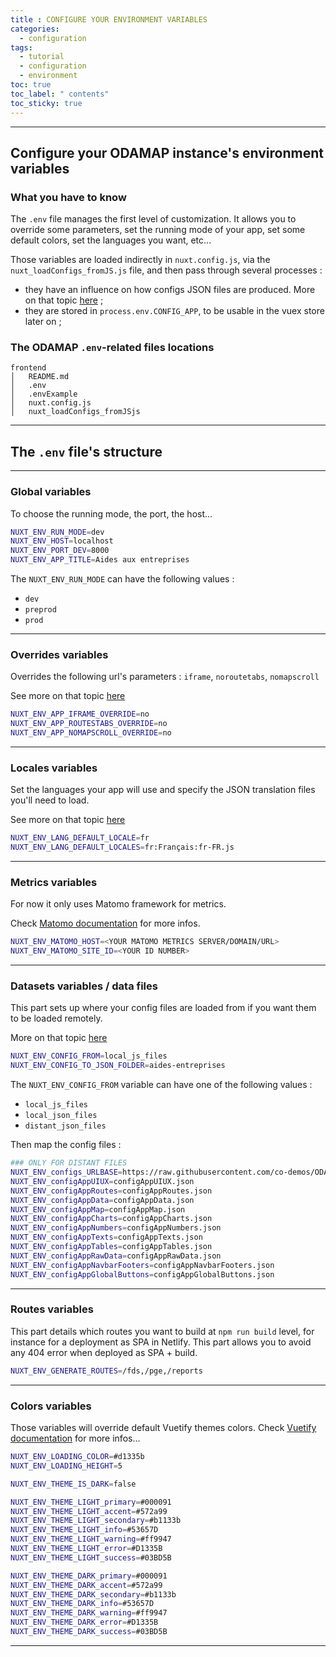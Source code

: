 ```yaml
---
title : CONFIGURE YOUR ENVIRONMENT VARIABLES
categories:
  - configuration
tags:
  - tutorial
  - configuration
  - environment
toc: true
toc_label: " contents"
toc_sticky: true
---
```



--------

## Configure your ODAMAP instance's environment variables
 

### What you have to know

The `.env` file manages the first level of customization. It allows you to override some parameters, set the running mode of your app, set some default colors, set the languages you want, etc...

Those variables are loaded indirectly in `nuxt.config.js`, via the `nuxt_loadConfigs_fromJS.js` file, and then pass through several processes : 

- they have an influence on how configs JSON files are produced. More on that topic [here]({{site.baseurl}}/configuration/config-configs) ;
- they are stored in `process.env.CONFIG_APP`, to be usable in the vuex store later on ;


### The ODAMAP `.env`-related  files locations

```shell
frontend
│   README.md
│   .env
│   .envExample
│   nuxt.config.js
│   nuxt_loadConfigs_fromJSjs

```

---------

## The `.env` file's structure

---
### Global variables

To choose the running mode, the port, the host... 

```bash
NUXT_ENV_RUN_MODE=dev
NUXT_ENV_HOST=localhost
NUXT_ENV_PORT_DEV=8000
NUXT_ENV_APP_TITLE=Aides aux entreprises
```

The `NUXT_ENV_RUN_MODE` can have the following values :

- `dev`
- `preprod`
- `prod`

---
### Overrides variables

Overrides the following url's parameters : `iframe`, `noroutetabs`, `nomapscroll`

See more on that topic [here]({{site.baseurl}}/configuration/config-url-params)

```bash
NUXT_ENV_APP_IFRAME_OVERRIDE=no
NUXT_ENV_APP_ROUTESTABS_OVERRIDE=no
NUXT_ENV_APP_NOMAPSCROLL_OVERRIDE=no
```

---
### Locales variables

Set the languages your app will use and specify the JSON translation files you'll need to load.

See more on that topic [here]({{site.baseurl}}/configuration/config-locales)

```bash
NUXT_ENV_LANG_DEFAULT_LOCALE=fr
NUXT_ENV_LANG_DEFAULT_LOCALES=fr:Français:fr-FR.js
```

---
### Metrics variables

For now it only uses Matomo framework for metrics.

Check [Matomo documentation](https://matomo.org/) for more infos.

```bash
NUXT_ENV_MATOMO_HOST=<YOUR MATOMO METRICS SERVER/DOMAIN/URL>
NUXT_ENV_MATOMO_SITE_ID=<YOUR ID NUMBER>
```

---
### Datasets variables / data files

This part sets up where your config files are loaded from if you want them to be loaded remotely.

More on that topic [here]({{site.baseurl}}/configuration/config-configs)

```bash
NUXT_ENV_CONFIG_FROM=local_js_files
NUXT_ENV_CONFIG_TO_JSON_FOLDER=aides-entreprises
```

The `NUXT_ENV_CONFIG_FROM` variable can have one of the following values :

- `local_js_files`
- `local_json_files`
- `distant_json_files`

Then map the config files : 

```bash
### ONLY FOR DISTANT FILES
NUXT_ENV_configs_URLBASE=https://raw.githubusercontent.com/co-demos/ODAMPA-configs/master/AIDES-ENTREPRISES/configs/json/
NUXT_ENV_configAppUIUX=configAppUIUX.json
NUXT_ENV_configAppRoutes=configAppRoutes.json
NUXT_ENV_configAppData=configAppData.json
NUXT_ENV_configAppMap=configAppMap.json
NUXT_ENV_configAppCharts=configAppCharts.json
NUXT_ENV_configAppNumbers=configAppNumbers.json
NUXT_ENV_configAppTexts=configAppTexts.json
NUXT_ENV_configAppTables=configAppTables.json
NUXT_ENV_configAppRawData=configAppRawData.json
NUXT_ENV_configAppNavbarFooters=configAppNavbarFooters.json
NUXT_ENV_configAppGlobalButtons=configAppGlobalButtons.json
```

---
### Routes variables

This part details which routes you want to build at `npm run build` level, for instance for a deployment as SPA in Netlify. This part allows you to avoid any 404 error when deployed as SPA + build.

```bash
NUXT_ENV_GENERATE_ROUTES=/fds,/pge,/reports
```

---
### Colors variables

Those variables will override default Vuetify themes colors. Check [Vuetify documentation](https://vuetifyjs.com/en/customization/theme/) for more infos...

```bash
NUXT_ENV_LOADING_COLOR=#d1335b
NUXT_ENV_LOADING_HEIGHT=5

NUXT_ENV_THEME_IS_DARK=false

NUXT_ENV_THEME_LIGHT_primary=#000091
NUXT_ENV_THEME_LIGHT_accent=#572a99
NUXT_ENV_THEME_LIGHT_secondary=#b1133b
NUXT_ENV_THEME_LIGHT_info=#53657D
NUXT_ENV_THEME_LIGHT_warning=#ff9947
NUXT_ENV_THEME_LIGHT_error=#D1335B
NUXT_ENV_THEME_LIGHT_success=#03BD5B

NUXT_ENV_THEME_DARK_primary=#000091
NUXT_ENV_THEME_DARK_accent=#572a99
NUXT_ENV_THEME_DARK_secondary=#b1133b
NUXT_ENV_THEME_DARK_info=#53657D
NUXT_ENV_THEME_DARK_warning=#ff9947
NUXT_ENV_THEME_DARK_error=#D1335B
NUXT_ENV_THEME_DARK_success=#03BD5B
```

------------

<br>
<br>
